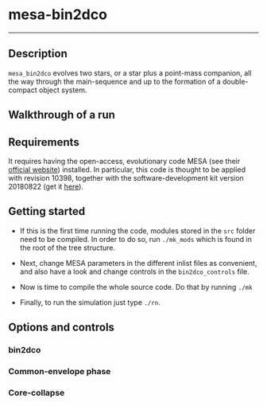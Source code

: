 # mesa-bin2dco
---

## Description

`mesa_bin2dco` evolves two stars, or a star plus a point-mass companion, all the way through the main-sequence and up
to the formation of a double-compact object system.

## Walkthrough of a run

## Requirements

It requires having the open-access, evolutionary code MESA (see their [official website](http://mesa.sourceforge.net/))
installed. In particular, this code is thought to be applied with revision 10398, together with the software-development
kit version 20180822 (get it [here](http://www.astro.wisc.edu/~townsend/static.php?ref=mesasdk-old#linux-download)).

## Getting started

- If this is the first time running the code, modules stored in the `src` folder need to be compiled. In order to do so,
  run `./mk_mods` which is found in the root of the tree structure.

- Next, change MESA parameters in the different inlist files as convenient, and also have a look and change controls in
  the `bin2dco_controls` file.

- Now is time to compile the whole source code. Do that by running `./mk`

- Finally, to run the simulation just type `./rn`.

## Options and controls

### bin2dco

### Common-envelope phase

### Core-collapse
